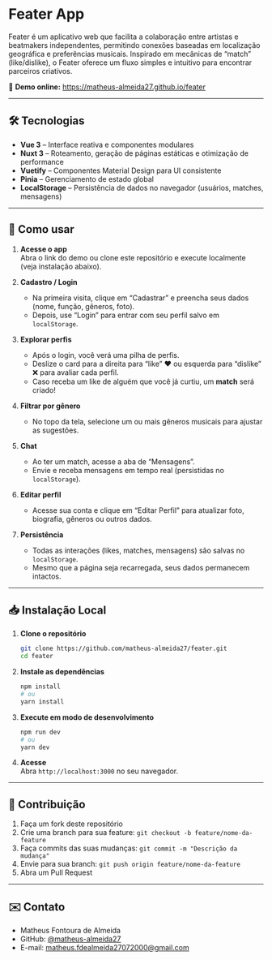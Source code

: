 # Feater App

Feater é um aplicativo web que facilita a colaboração entre artistas e beatmakers independentes, permitindo conexões baseadas em localização geográfica e preferências musicais. Inspirado em mecânicas de “match” (like/dislike), o Feater oferece um fluxo simples e intuitivo para encontrar parceiros criativos.

🔗 **Demo online:** https://matheus-almeida27.github.io/feater

---

## 🛠️ Tecnologias

- **Vue 3** – Interface reativa e componentes modulares  
- **Nuxt 3** – Roteamento, geração de páginas estáticas e otimização de performance  
- **Vuetify** – Componentes Material Design para UI consistente  
- **Pinia** – Gerenciamento de estado global  
- **LocalStorage** – Persistência de dados no navegador (usuários, matches, mensagens)

---

## 🚀 Como usar

1. **Acesse o app**  
   Abra o link do demo ou clone este repositório e execute localmente (veja instalação abaixo).

2. **Cadastro / Login**  
   - Na primeira visita, clique em “Cadastrar” e preencha seus dados (nome, função, gêneros, foto).  
   - Depois, use “Login” para entrar com seu perfil salvo em `localStorage`.

3. **Explorar perfis**  
   - Após o login, você verá uma pilha de perfis.  
   - Deslize o card para a direita para “like” ❤️ ou esquerda para “dislike” ❌ para avaliar cada perfil.  
   - Caso receba um like de alguém que você já curtiu, um **match** será criado!

4. **Filtrar por gênero**  
   - No topo da tela, selecione um ou mais gêneros musicais para ajustar as sugestões.

5. **Chat**  
   - Ao ter um match, acesse a aba de “Mensagens”.  
   - Envie e receba mensagens em tempo real (persistidas no `localStorage`).

6. **Editar perfil**  
   - Acesse sua conta e clique em “Editar Perfil” para atualizar foto, biografia, gêneros ou outros dados.

7. **Persistência**  
   - Todas as interações (likes, matches, mensagens) são salvas no `localStorage`.  
   - Mesmo que a página seja recarregada, seus dados permanecem intactos.

---

## 📥 Instalação Local

1. **Clone o repositório**  
   ```bash
   git clone https://github.com/matheus-almeida27/feater.git
   cd feater
   ```

2. **Instale as dependências**  
   ```bash
   npm install
   # ou
   yarn install
   ```

3. **Execute em modo de desenvolvimento**  
   ```bash
   npm run dev
   # ou
   yarn dev
   ```

4. **Acesse**  
   Abra `http://localhost:3000` no seu navegador.

---


## 🤝 Contribuição

1. Faça um fork deste repositório  
2. Crie uma branch para sua feature: `git checkout -b feature/nome-da-feature`  
3. Faça commits das suas mudanças: `git commit -m "Descrição da mudança"`  
4. Envie para sua branch: `git push origin feature/nome-da-feature`  
5. Abra um Pull Request

---

## ✉️ Contato

- Matheus Fontoura de Almeida  
- GitHub: [@matheus-almeida27](https://github.com/matheus-almeida27)  
- E-mail: matheus.fdealmeida27072000@gmail.com
